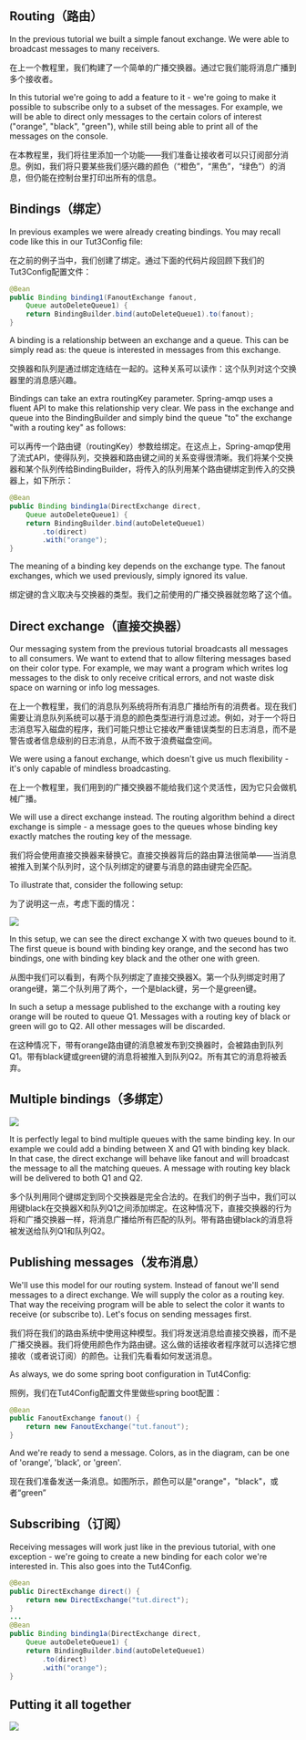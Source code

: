 ## Routing（路由）

In the previous tutorial we built a simple fanout exchange. We were able to broadcast messages to many receivers.

在上一个教程里，我们构建了一个简单的广播交换器。通过它我们能将消息广播到多个接收者。

In this tutorial we're going to add a feature to it - we're going to make it possible to subscribe only to a subset of the messages. For example, we will be able to direct only messages to the certain colors of interest \("orange", "black", "green"\), while still being able to print all of the messages on the console.

在本教程里，我们将往里添加一个功能——我们准备让接收者可以只订阅部分消息。例如，我们将只要某些我们感兴趣的颜色（“橙色”，“黑色”，“绿色”）的消息，但仍能在控制台里打印出所有的信息。

## Bindings（绑定）

In previous examples we were already creating bindings. You may recall code like this in our Tut3Config file:

在之前的例子当中，我们创建了绑定。通过下面的代码片段回顾下我们的Tut3Config配置文件：

```java
@Bean
public Binding binding1(FanoutExchange fanout, 
    Queue autoDeleteQueue1) {
    return BindingBuilder.bind(autoDeleteQueue1).to(fanout);
}
```

A binding is a relationship between an exchange and a queue. This can be simply read as: the queue is interested in messages from this exchange.

交换器和队列是通过绑定连结在一起的。这种关系可以读作：这个队列对这个交换器里的消息感兴趣。

Bindings can take an extra routingKey parameter. Spring-amqp uses a fluent API to make this relationship very clear. We pass in the exchange and queue into the BindingBuilder and simply bind the queue "to" the exchange "with a routing key" as follows:

可以再传一个路由键（routingKey）参数给绑定。在这点上，Spring-amqp使用了流式API，使得队列，交换器和路由键之间的关系变得很清晰。我们将某个交换器和某个队列传给BindingBuilder，将传入的队列用某个路由键绑定到传入的交换器上，如下所示：

```java
@Bean
public Binding binding1a(DirectExchange direct, 
    Queue autoDeleteQueue1) {
    return BindingBuilder.bind(autoDeleteQueue1)
        .to(direct)
        .with("orange");
}
```

The meaning of a binding key depends on the exchange type. The fanout exchanges, which we used previously, simply ignored its value.

绑定键的含义取决与交换器的类型。我们之前使用的广播交换器就忽略了这个值。

## Direct exchange（直接交换器）

Our messaging system from the previous tutorial broadcasts all messages to all consumers. We want to extend that to allow filtering messages based on their color type. For example, we may want a program which writes log messages to the disk to only receive critical errors, and not waste disk space on warning or info log messages.

在上一个教程里，我们的消息队列系统将所有消息广播给所有的消费者。现在我们需要让消息队列系统可以基于消息的颜色类型进行消息过滤。例如，对于一个将日志消息写入磁盘的程序，我们可能只想让它接收严重错误类型的日志消息，而不是警告或者信息级别的日志消息，从而不致于浪费磁盘空间。

We were using a fanout exchange, which doesn't give us much flexibility - it's only capable of mindless broadcasting.

在上一个教程里，我们用到的广播交换器不能给我们这个灵活性，因为它只会做机械广播。

We will use a direct exchange instead. The routing algorithm behind a direct exchange is simple - a message goes to the queues whose binding key exactly matches the routing key of the message.

我们将会使用直接交换器来替换它。直接交换器背后的路由算法很简单——当消息被推入到某个队列时，这个队列绑定的键要与消息的路由键完全匹配。

To illustrate that, consider the following setup:

为了说明这一点，考虑下面的情况：

![](https://www.rabbitmq.com/img/tutorials/direct-exchange.png)

In this setup, we can see the direct exchange X with two queues bound to it. The first queue is bound with binding key orange, and the second has two bindings, one with binding key black and the other one with green.

从图中我们可以看到，有两个队列绑定了直接交换器X。第一个队列绑定时用了orange键，第二个队列用了两个，一个是black键，另一个是green键。

In such a setup a message published to the exchange with a routing key orange will be routed to queue Q1. Messages with a routing key of black or green will go to Q2. All other messages will be discarded.

在这种情况下，带有orange路由键的消息被发布到交换器时，会被路由到队列Q1。带有black键或green键的消息将被推入到队列Q2。所有其它的消息将被丢弃。

## Multiple bindings（多绑定）

![](https://www.rabbitmq.com/img/tutorials/direct-exchange-multiple.png)

It is perfectly legal to bind multiple queues with the same binding key. In our example we could add a binding between X and Q1 with binding key black. In that case, the direct exchange will behave like fanout and will broadcast the message to all the matching queues. A message with routing key black will be delivered to both Q1 and Q2.

多个队列用同个键绑定到同个交换器是完全合法的。在我们的例子当中，我们可以用键black在交换器X和队列Q1之间添加绑定。在这种情况下，直接交换器的行为将和广播交换器一样，将消息广播给所有匹配的队列。带有路由键black的消息将被发送给队列Q1和队列Q2。

## Publishing messages（发布消息）

We'll use this model for our routing system. Instead of fanout we'll send messages to a direct exchange. We will supply the color as a routing key. That way the receiving program will be able to select the color it wants to receive \(or subscribe to\). Let's focus on sending messages first.

我们将在我们的路由系统中使用这种模型。我们将发送消息给直接交换器，而不是广播交换器。我们将使用颜色作为路由键。这么做的话接收者程序就可以选择它想接收（或者说订阅）的颜色。让我们先看看如何发送消息。

As always, we do some spring boot configuration in Tut4Config:

照例，我们在Tut4Config配置文件里做些spring boot配置：

```java
@Bean
public FanoutExchange fanout() {
    return new FanoutExchange("tut.fanout");
}
```

And we're ready to send a message. Colors, as in the diagram, can be one of 'orange', 'black', or 'green'.

现在我们准备发送一条消息。如图所示，颜色可以是"orange"，"black"，或者“green”

## Subscribing（订阅）

Receiving messages will work just like in the previous tutorial, with one exception - we're going to create a new binding for each color we're interested in. This also goes into the Tut4Config.

```java
@Bean
public DirectExchange direct() {
    return new DirectExchange("tut.direct");
}
...
@Bean
public Binding binding1a(DirectExchange direct, 
    Queue autoDeleteQueue1) {
    return BindingBuilder.bind(autoDeleteQueue1)
        .to(direct)
        .with("orange");
}
```

## Putting it all together

![](https://www.rabbitmq.com/img/tutorials/python-four.png)



